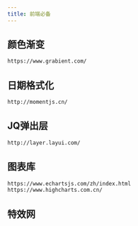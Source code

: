 ```yaml
---
title: 前端必备
---
```

## 颜色渐变
```html
https://www.grabient.com/
```
## 日期格式化
```html
http://momentjs.cn/
```
## JQ弹出层
```html
http://layer.layui.com/
```
## 图表库
```html
https://www.echartsjs.com/zh/index.html
https://www.highcharts.com.cn/
```
## 特效网
```html

```
